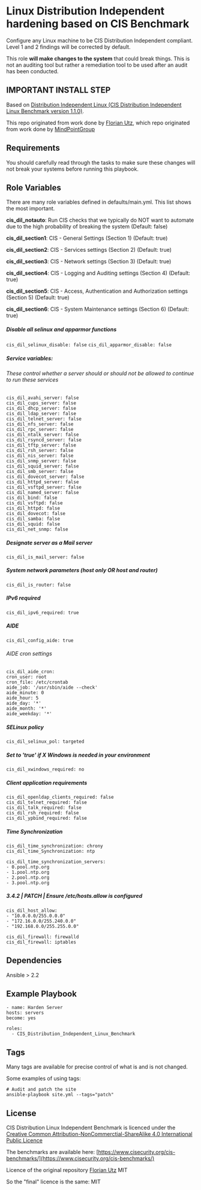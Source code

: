 Linux Distribution Independent hardening  based on CIS Benchmark
================

Configure any Linux machine to be CIS Distribution Independent compliant. Level 1 and 2 findings will be corrected by default.

This role **will make changes to the system** that could break things. This is not an auditing tool but rather a remediation tool to be used after an audit has been conducted.

## IMPORTANT INSTALL STEP


Based on [Distribution Independent Linux (CIS Distribution Independent Linux Benchmark version 1.1.0)](https://www.cisecurity.org/benchmark/distribution_independent_linux/).

This repo originated from work done by [Florian Utz](https://github.com/florianutz/Ubuntu1604-CIS), which repo originated from work done by [MindPointGroup](https://github.com/MindPointGroup/RHEL7-CIS)

Requirements
------------

You should carefully read through the tasks to make sure these changes will not break your systems before running this playbook.

Role Variables
--------------
There are many role variables defined in defaults/main.yml. This list shows the most important.

**cis_dil_notauto**: Run CIS checks that we typically do NOT want to automate due to the high probability of breaking the system (Default: false)

**cis_dil_section1**: CIS - General Settings (Section 1) (Default: true)

**cis_dil_section2**: CIS - Services settings (Section 2) (Default: true)

**cis_dil_section3**: CIS - Network settings (Section 3) (Default: true)

**cis_dil_section4**: CIS - Logging and Auditing settings (Section 4) (Default: true)

**cis_dil_section5**: CIS - Access, Authentication and Authorization settings (Section 5) (Default: true)

**cis_dil_section6**: CIS - System Maintenance settings (Section 6) (Default: true)

##### Disable all selinux and apparmor functions
`cis_dil_selinux_disable: false`
`cis_dil_apparmor_disable: false`

##### Service variables:
###### These control whether a server should or should not be allowed to continue to run these services

```
cis_dil_avahi_server: false
cis_dil_cups_server: false
cis_dil_dhcp_server: false
cis_dil_ldap_server: false
cis_dil_telnet_server: false
cis_dil_nfs_server: false
cis_dil_rpc_server: false
cis_dil_ntalk_server: false
cis_dil_rsyncd_server: false
cis_dil_tftp_server: false
cis_dil_rsh_server: false
cis_dil_nis_server: false
cis_dil_snmp_server: false
cis_dil_squid_server: false
cis_dil_smb_server: false
cis_dil_dovecot_server: false
cis_dil_httpd_server: false
cis_dil_vsftpd_server: false
cis_dil_named_server: false
cis_dil_bind: false
cis_dil_vsftpd: false
cis_dil_httpd: false
cis_dil_dovecot: false
cis_dil_samba: false
cis_dil_squid: false
cis_dil_net_snmp: false
```

##### Designate server as a Mail server
`cis_dil_is_mail_server: false`


##### System network parameters (host only OR host and router)
`cis_dil_is_router: false`


##### IPv6 required
`cis_dil_ipv6_required: true`


##### AIDE
`cis_dil_config_aide: true`

###### AIDE cron settings
```
cis_dil_aide_cron:
cron_user: root
cron_file: /etc/crontab
aide_job: '/usr/sbin/aide --check'
aide_minute: 0
aide_hour: 5
aide_day: '*'
aide_month: '*'
aide_weekday: '*'
```

##### SELinux policy
`cis_dil_selinux_pol: targeted`


##### Set to 'true' if X Windows is needed in your environment
`cis_dil_xwindows_required: no`


##### Client application requirements
```
cis_dil_openldap_clients_required: false
cis_dil_telnet_required: false
cis_dil_talk_required: false
cis_dil_rsh_required: false
cis_dil_ypbind_required: false
```

##### Time Synchronization
```
cis_dil_time_synchronization: chrony
cis_dil_time_Synchronization: ntp

cis_dil_time_synchronization_servers:
- 0.pool.ntp.org
- 1.pool.ntp.org
- 2.pool.ntp.org
- 3.pool.ntp.org
```

##### 3.4.2 | PATCH | Ensure /etc/hosts.allow is configured
```
cis_dil_host_allow:
- "10.0.0.0/255.0.0.0"
- "172.16.0.0/255.240.0.0"
- "192.168.0.0/255.255.0.0"
```

```
cis_dil_firewall: firewalld
cis_dil_firewall: iptables
```


Dependencies
------------

Ansible > 2.2

Example Playbook
-------------------------

```
- name: Harden Server
hosts: servers
become: yes

roles:
  - CIS_Distribution_Independent_Linux_Benchmark
```

Tags
----
Many tags are available for precise control of what is and is not changed.

Some examples of using tags:

```
# Audit and patch the site
ansible-playbook site.yml --tags="patch"
```

License
-------

CIS Distribution Linux Independent Benchmark is licenced under the [Creative Common Attribution-NonCommerctial-ShareAlike 4.0 International Public Licence](https://creativecommons.org/licenses/by-nc-sa/4.0/legalcode)

The benchmarks are available here: [https://www.cisecurity.org/cis-benchmarks/](https://www.cisecurity.org/cis-benchmarks/)

Licence of the original repository [Florian Utz](https://github.com/florianutz/Ubuntu1604-CIS) MIT

So the "final" licence is the same: MIT

